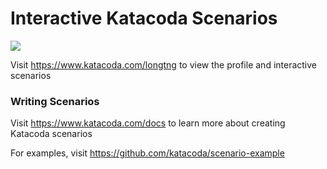 # Interactive Katacoda Scenarios

[![](http://shields.katacoda.com/katacoda/longtng/count.svg)](https://www.katacoda.com/longtng "Get your profile on Katacoda.com")

Visit https://www.katacoda.com/longtng to view the profile and interactive scenarios

### Writing Scenarios
Visit https://www.katacoda.com/docs to learn more about creating Katacoda scenarios

For examples, visit https://github.com/katacoda/scenario-example
